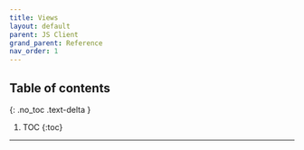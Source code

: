 ```yaml
---
title: Views 
layout: default
parent: JS Client
grand_parent: Reference
nav_order: 1
---
```

## Table of contents

{: .no_toc .text-delta }

1. TOC
   {:toc}

- - -


